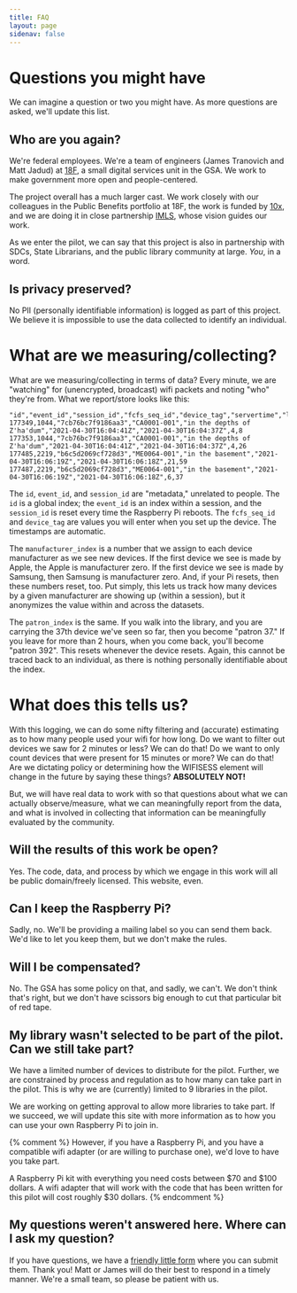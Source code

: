 ```yaml
---
title: FAQ
layout: page
sidenav: false
---
```


# Questions you might have

We can imagine a question or two you might have. As more questions are asked, we'll update this list. 

## Who are you again?

We're federal employees. We're a team of engineers (James Tranovich and Matt Jadud) at <a href="https://18f.gsa.gov">18F</a>, a small digital services unit in the GSA. We work to make government more open and people-centered. 

The project overall has a much larger cast. We work closely with our colleagues in the Public Benefits portfolio at 18F, the work is funded by <a href="https://10x.gsa.gov">10x</a>, and we are doing it in close partnership <a href="https://imls.gov">IMLS</a>, whose vision guides our work. 

As we enter the pilot, we can say that this project is also in partnership with SDCs, State Librarians, and the public library community at large. *You*, in a word.

## Is privacy preserved?

No PII (personally identifiable information) is logged as part of this project. We believe it is impossible to use the data collected to identify an individual.

# What are we measuring/collecting?

What are we measuring/collecting in terms of data? Every minute, we are "watching" for (unencrypted, broadcast) wifi packets and noting "who" they're from. What we report/store looks like this:

```
"id","event_id","session_id","fcfs_seq_id","device_tag","servertime","localtime","manufacturer_index","patron_index"
177349,1044,"7cb76bc7f9186aa3","CA0001-001","in the depths of Z'ha'dum","2021-04-30T16:04:41Z","2021-04-30T16:04:37Z",4,8
177353,1044,"7cb76bc7f9186aa3","CA0001-001","in the depths of Z'ha'dum","2021-04-30T16:04:41Z","2021-04-30T16:04:37Z",4,26
177485,2219,"b6c5d2069cf728d3","ME0064-001","in the basement","2021-04-30T16:06:19Z","2021-04-30T16:06:18Z",21,59
177487,2219,"b6c5d2069cf728d3","ME0064-001","in the basement","2021-04-30T16:06:19Z","2021-04-30T16:06:18Z",6,37
```

The `id`, `event_id`, and `session_id` are "metadata," unrelated to people. The `id` is a global index; the `event_id` is an index within a session, and the `session_id` is reset every time the Raspberry Pi reboots. The `fcfs_seq_id` and `device_tag` are values you will enter when you set up the device. The timestamps are automatic. 

The `manufacturer_index` is a number that we assign to each device manufacturer as we see new devices. If the first device we see is made by Apple, the Apple is manufacturer zero. If the first device we see is made by Samsung, then Samsung is manufacturer zero. And, if your Pi resets, then these numbers reset, too. Put simply, this lets us track how many devices by a given manufacturer are showing up (within a session), but it anonymizes the value within and across the datasets. 

The `patron_index` is the same. If you walk into the library, and you are carrying the 37th device we've seen so far, then you become "patron 37." If you leave for more than 2 hours, when you come back, you'll become "patron 392". This resets whenever the device resets. Again, this cannot be traced back to an individual, as there is nothing personally identifiable about the index.

# What does this tells us?

With this logging, we can do some nifty filtering and (accurate) estimating as to how many people used your wifi for how long. Do we want to filter out devices we saw for 2 minutes or less? We can do that! Do we want to only count devices that were present for 15 minutes or more? We can do that! Are we dictating policy or determining how the WIFISESS element will change in the future by saying these things? **ABSOLUTELY NOT!**

But, we will have real data to work with so that questions about what we can actually observe/measure, what we can meaningfully report from the data, and what is involved in collecting that information can be meaningfully evaluated by the community. 

## Will the results of this work be open?

Yes. The code, data, and process by which we engage in this work will all be public domain/freely licensed. This website, even.

## Can I keep the Raspberry Pi?

Sadly, no. We'll be providing a mailing label so you can send them back. We'd like to let you keep them, but we don't make the rules. 

## Will I be compensated?

No. The GSA has some policy on that, and sadly, we can't. We don't think that's right, but we don't have scissors big enough to cut that particular bit of red tape.

## My library wasn't selected to be part of the pilot. Can we still take part?

We have a limited number of devices to distribute for the pilot. Further, we are constrained by process and regulation as to how many can take part in the pilot. This is why we are (currently) limited to 9 libraries in the pilot.

We are working on getting approval to allow more libraries to take part. If we succeed, we will update this site with more information as to how you can use your own Raspberry Pi to join in.

{% comment %}
However, if you have a Raspberry Pi, and you have a compatible wifi adapter (or are willing to purchase one), we'd love to have you take part.

A Raspberry Pi kit with everything you need costs between $70 and $100 dollars. A wifi adapter that will work with the code that has been written for this pilot will cost roughly $30 dollars. 
{% endcomment %}




## My questions weren't answered here. Where can I ask my question?
 
If you have questions, we have a [friendly little form](https://forms.gle/qTkUmGEErUi6Wcrn7) where you can submit them. Thank you! Matt or James will do their best to respond in a timely manner. We're a small team, so please be patient with us.